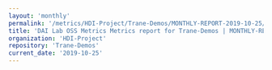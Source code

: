 ```yaml
---
layout: 'monthly'
permalink: '/metrics/HDI-Project/Trane-Demos/MONTHLY-REPORT-2019-10-25/'
title: 'DAI Lab OSS Metrics Metrics report for Trane-Demos | MONTHLY-REPORT-2019-10-25'
organization: 'HDI-Project'
repository: 'Trane-Demos'
current_date: '2019-10-25'
---
```

